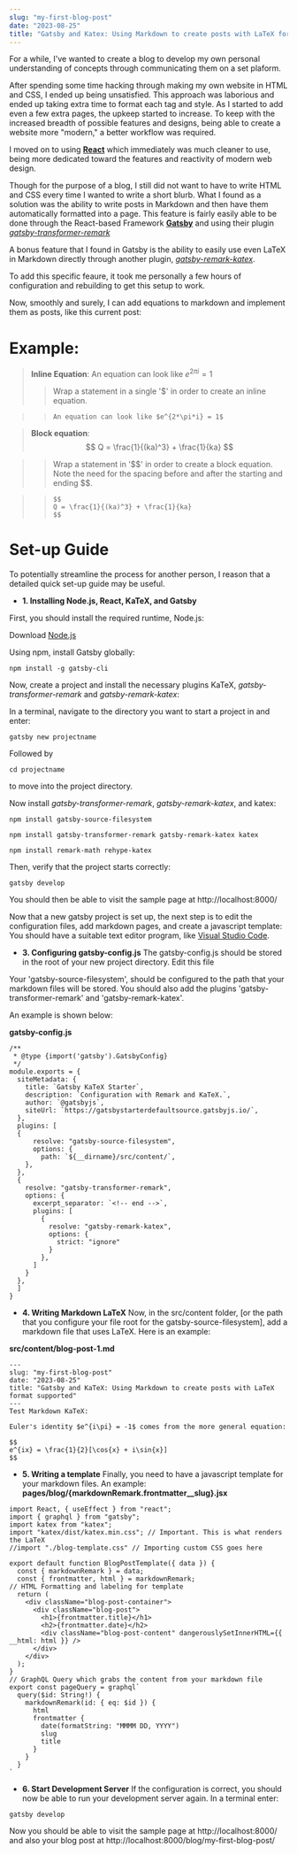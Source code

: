```yaml
---
slug: "my-first-blog-post"
date: "2023-08-25"
title: "Gatsby and Katex: Using Markdown to create posts with LaTeX format supported"
---
```



For a while, I've wanted to create a blog to develop my own personal understanding of concepts through communicating them on a set plaform.

After spending some time hacking through making my own website in HTML and CSS, I ended up being unsatisfied. This approach was laborious and ended up taking extra time to format each tag and style. As I started to add even a few extra pages, the upkeep started to increase. To keep with the increased breadth of possible features and designs, being able to create a website more "modern," a better workflow was required.

I moved on to using [**React**](https://react.dev/) which immediately was much cleaner to use, being more dedicated toward the features and reactivity of modern web design. 

Though for the purpose of a blog, I still did not want to have to write HTML and CSS every time I wanted to write a short blurb. What I found as a solution was the ability to write posts in Markdown and then have them automatically formatted into a page. This feature is fairly easily able to be done through the React-based Framework [**Gatsby**](https://www.gatsbyjs.com/) and using their plugin [_gatsby-transformer-remark_](https://www.gatsbyjs.com/plugins/gatsby-transformer-remark/)

A bonus feature that I found in Gatsby is the ability to easily use even LaTeX in Markdown directly through another plugin, [_gatsby-remark-katex_](https://www.gatsbyjs.com/plugins/gatsby-remark-katex/).


To add this specific feaure, it took me personally a few hours of configuration and rebuilding to get this setup to work.  

Now, smoothly and surely, I can add equations to markdown and implement them as posts, like this current post:

# Example:
>__Inline Equation__:
>An equation can look like $e^{2\pi i} = 1$
> > Wrap a statement in a single '$' in order to create an inline equation.

> >```
> >An equation can look like $e^{2*\pi*i} = 1$
> >
> > ```

>__Block equation__:
> $$
> Q = \frac{1}{(ka)^3} + \frac{1}{ka}
> $$

>> Wrap a statement in '\$\$' in order to create a block equation. Note the need for the spacing before and after the starting and ending \$\$.

>>```
>>$$
>>Q = \frac{1}{(ka)^3} + \frac{1}{ka} 
>>$$
>>```

# Set-up Guide 
To potentially streamline the process for another person, I reason that a detailed quick set-up guide may be useful.

* **1. Installing Node.js, React, KaTeX, and Gatsby**

First, you should install the required runtime, Node.js:

Download [Node.js](https://nodejs.org/en/download)

Using npm, install Gatsby globally:

```npm install -g gatsby-cli```

Now, create a project and install the necessary plugins KaTeX, _gatsby-transformer-remark_ and _gatsby-remark-katex_:

In a terminal, navigate to the directory you want to start a project in and enter:

```gatsby new projectname```

Followed by

```cd projectname```

to move into the project directory.

Now install _gatsby-transformer-remark_, _gatsby-remark-katex_, and katex:

```npm install gatsby-source-filesystem```

```npm install gatsby-transformer-remark gatsby-remark-katex katex```

```npm install remark-math rehype-katex```

Then, verify that the project starts correctly:

```gatsby develop```

You should then be able to visit the sample page at http://localhost:8000/

Now that a new gatsby project is set up, the next step is to edit the configuration files, add markdown pages, and create a javascript template: 
You should have a suitable text editor program, like [Visual Studio Code](https://code.visualstudio.com/).  

* **3. Configuring gatsby-config.js**
The gatsby-config.js should be stored in the root of your new project directory. Edit this file

Your 'gatsby-source-filesystem', should be configured to the path that your markdown files will be stored.
You should also add the plugins 'gatsby-transformer-remark' and 'gatsby-remark-katex'.

An example is shown below:

**gatsby-config.js**
```
/**
 * @type {import('gatsby').GatsbyConfig}
 */
module.exports = {
  siteMetadata: {
    title: `Gatsby KaTeX Starter`,
    description: `Configuration with Remark and KaTeX.`,
    author: `@gatsbyjs`,
    siteUrl: `https://gatsbystarterdefaultsource.gatsbyjs.io/`,
  },
  plugins: [
  {
      resolve: "gatsby-source-filesystem",
      options: {
        path: `${__dirname}/src/content/`,
    },
  },
  {
    resolve: "gatsby-transformer-remark",
    options: {
      excerpt_separator: `<!-- end -->`,
      plugins: [
        {
          resolve: "gatsby-remark-katex",
          options: {
            strict: "ignore"
          }
        },
      ]
    }
  },
  ]
}
```
* **4. Writing Markdown LaTeX**
Now, in the src/content folder, [or the path that you configure your file root for the gatsby-source-filesystem], add a markdown file that uses LaTeX.
Here is an example:

**src/content/blog-post-1.md**
``` 
---
slug: "my-first-blog-post"
date: "2023-08-25"
title: "Gatsby and KaTeX: Using Markdown to create posts with LaTeX format supported"
---
Test Markdown KaTeX:

Euler's identity $e^{i\pi} = -1$ comes from the more general equation:

$$
e^{ix} = \frac{1}{2}[\cos{x} + i\sin{x}]
$$
```

* **5. Writing a template**
Finally, you need to have a javascript template for your markdown files. 
An example:
**pages/blog/{markdownRemark.frontmatter__slug}.jsx**
```
import React, { useEffect } from "react";
import { graphql } from "gatsby";
import katex from "katex";
import "katex/dist/katex.min.css"; // Important. This is what renders the LaTeX
//import "./blog-template.css" // Importing custom CSS goes here

export default function BlogPostTemplate({ data }) {
  const { markdownRemark } = data;
  const { frontmatter, html } = markdownRemark;
// HTML Formatting and labeling for template
  return (
    <div className="blog-post-container">
      <div className="blog-post">
        <h1>{frontmatter.title}</h1>
        <h2>{frontmatter.date}</h2>
        <div className="blog-post-content" dangerouslySetInnerHTML={{ __html: html }} />
      </div>
    </div>
  );
}
// GraphQL Query which grabs the content from your markdown file
export const pageQuery = graphql`
  query($id: String!) {
    markdownRemark(id: { eq: $id }) {
      html
      frontmatter {
        date(formatString: "MMMM DD, YYYY")
        slug
        title
      }
    }
  }
`
```
* **6. Start Development Server**
If the configuration is correct, you should now be able to run your development server again. In a terminal enter:

```gatsby develop```

Now you should be able to visit the sample page at http://localhost:8000/ and also your blog post at http://localhost:8000/blog/my-first-blog-post/






